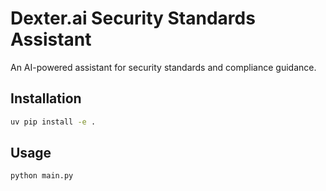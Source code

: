 # Dexter.ai Security Standards Assistant

An AI-powered assistant for security standards and compliance guidance.

## Installation

```bash
uv pip install -e .
```

## Usage

```bash
python main.py
``` 